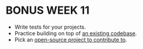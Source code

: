 # BONUS WEEK 11
* Write tests for your projects.
* Practice building on top of [an existing codebase][kanban].
* Pick an [open-source project to contribute to][open-source-projects].

[open-source-projects]: ../engineering-culture/open_source.md
[kanban]: ../interview-prep/kanban.md


